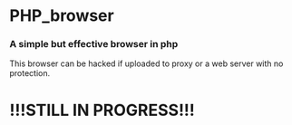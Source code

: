 # PHP_browser
### A simple but effective browser in php 
This browser can be hacked if uploaded to proxy or a web server with no protection.
# !!!STILL IN PROGRESS!!!

